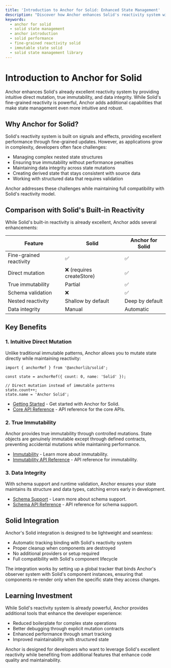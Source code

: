 ```yaml
---
title: 'Introduction to Anchor for Solid: Enhanced State Management'
description: "Discover how Anchor enhances Solid's reactivity system with intuitive direct mutation, true immutability, and data integrity."
keywords:
  - anchor for solid
  - solid state management
  - anchor introduction
  - solid performance
  - fine-grained reactivity solid
  - immutable state solid
  - solid state management library
---
```


# Introduction to Anchor for Solid

Anchor enhances Solid's already excellent reactivity system by providing intuitive direct mutation, true immutability,
and data integrity. While Solid's fine-grained reactivity is powerful, Anchor adds additional capabilities that make
state management even more intuitive and robust.

## Why Anchor for Solid?

Solid's reactivity system is built on signals and effects, providing excellent performance through fine-grained updates.
However, as applications grow in complexity, developers often face challenges:

- Managing complex nested state structures
- Ensuring true immutability without performance penalties
- Maintaining data integrity across state mutations
- Creating derived state that stays consistent with source data
- Working with structured data that requires validation

Anchor addresses these challenges while maintaining full compatibility with Solid's reactivity model.

## Comparison with Solid's Built-in Reactivity

While Solid's built-in reactivity is already excellent, Anchor adds several enhancements:

| Feature                 | Solid                     | Anchor for Solid |
| ----------------------- | ------------------------- | ---------------- |
| Fine-grained reactivity | ✅                        | ✅               |
| Direct mutation         | ❌ (requires createStore) | ✅               |
| True immutability       | Partial                   | ✅               |
| Schema validation       | ❌                        | ✅               |
| Nested reactivity       | Shallow by default        | Deep by default  |
| Data integrity          | Manual                    | Automatic        |

## Key Benefits

### 1. Intuitive Direct Mutation

Unlike traditional immutable patterns, Anchor allows you to mutate state directly while maintaining reactivity:

```tsx
import { anchorRef } from '@anchorlib/solid';

const state = anchorRef({ count: 0, name: 'Solid' });

// Direct mutation instead of immutable patterns
state.count++;
state.name = 'Anchor Solid';
```

- [Getting Started](/solid/getting-started) - Get started with Anchor for Solid.
- [Core API Reference](/apis/solid/initialization) - API reference for the core APIs.

### 2. True Immutability

Anchor provides true immutability through controlled mutations. State objects are genuinely immutable except through
defined contracts, preventing accidental mutations while maintaining performance.

- [Immutability](/solid/immutability) - Learn more about immutability.
- [Immutability API Reference](/apis/solid/initialization#immutable-apis) - API reference for immutability.

### 3. Data Integrity

With schema support and runtime validation, Anchor ensures your state maintains its structure and data types, catching
errors early in development.

- [Schema Support](/solid/getting-started#schema-support) - Learn more about schema support.
- [Schema API Reference](/apis/solid/initialization#data-integrity-apis) - API reference for schema support.

## Solid Integration

Anchor's Solid integration is designed to be lightweight and seamless:

- Automatic tracking binding with Solid's reactivity system
- Proper cleanup when components are destroyed
- No additional providers or setup required
- Full compatibility with Solid's component lifecycle

The integration works by setting up a global tracker that binds Anchor's observer system with Solid's component
instances, ensuring that components re-render only when the specific state they access changes.

## Learning Investment

While Solid's reactivity system is already powerful, Anchor provides additional tools that enhance the developer
experience:

- Reduced boilerplate for complex state operations
- Better debugging through explicit mutation contracts
- Enhanced performance through smart tracking
- Improved maintainability with structured state

Anchor is designed for developers who want to leverage Solid's excellent reactivity while benefiting from additional
features that enhance code quality and maintainability.
